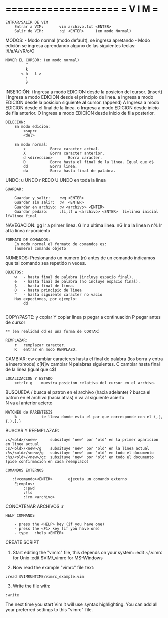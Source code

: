 ===================
=     V I M       =
===================

~~~~~~~~~~~~~~~~~~~~~~~~~~~~~~~~~~~~~~~~~~~~~~~~~~~~~~~~~~~~~~~~~~~~~~~~~~~~~~
ENTRAR/SALIR DE VIM
	Entrar a VIM:  		vim archivo.txt <ENTER>
	Salir de VIM:  		:q! <ENTER> 	(en modo Normal)

~~~~~~~~~~~~~~~~~~~~~~~~~~~~~~~~~~~~~~~~~~~~~~~~~~~~~~~~~~~~~~~~~~~~~~~~~~~~~~
MODOS:
	- Modo normal   	(modo default), se ingresa apretando <ESC>
	- Modo edición		se ingresa aprendando alguno de las siguientes teclas: i/I/a/A/r/R/o/O
~~~~~~~~~~~~~~~~~~~~~~~~~~~~~~~~~~~~~~~~~~~~~~~~~~~~~~~~~~~~~~~~~~~~~~~~~~~~~~
MOVER EL CURSOR: (en modo normal)
	     ^
	     k		    
       < h	 l >	
	     j		
	     v
~~~~~~~~~~~~~~~~~~~~~~~~~~~~~~~~~~~~~~~~~~~~~~~~~~~~~~~~~~~~~~~~~~~~~~~~~~~~~~
INSERCIÓN:
	i		Ingresa a modo EDICION desde la posicion del cursor. (insert)
	I		Ingresa a modo EDICION desde el principio de linea.
	a		Ingresa a modo EDICION desde la posicion siguiente al cursor. (append)
	A		Ingresa a modo EDICION desde el final de la linea.
	o		Ingresa a modo EDICION desde inicio de fila anterior.
	O		Ingresa a modo EDICION desde inicio de fila posterior.		

~~~~~~~~~~~~~~~~~~~~~~~~~~~~~~~~~~~~~~~~~~~~~~~~~~~~~~~~~~~~~~~~~~~~~~~~~~~~~~
DELECIÓN:
	En modo edición:
		<supr> 
		<del>

	En modo normal:
		x			Borra caracter actual.
		X			Borra caracter anterior.
		d <dirección>		Borra caracter.
		D			Borra hasta el final de la linea. Igual que d$
		dd			Borra linea.
		dw			Borra hasta final de palabra.
~~~~~~~~~~~~~~~~~~~~~~~~~~~~~~~~~~~~~~~~~~~~~~~~~~~~~~~~~~~~~~~~~~~~~~~~~~~~~~
UNDO:
		u			UNDO
		<ctrl>r			REDO
		U			UNDO en toda la linea
~~~~~~~~~~~~~~~~~~~~~~~~~~~~~~~~~~~~~~~~~~~~~~~~~~~~~~~~~~~~~~~~~~~~~~~~~~~~~~
GUARDAR:

	Guardar y salir:	:wq <ENTER>
	Guardar sin salir:	:w  <ENTER>	
	Guardar en archivo:	:w <archivo> <ENTER>
	Guardar pedazo:		:li,lf w <archivo> <ENTER>  li=linea inicial lf=linea final 
~~~~~~~~~~~~~~~~~~~~~~~~~~~~~~~~~~~~~~~~~~~~~~~~~~~~~~~~~~~~~~~~~~~~~~~~~~~~~~
NAVEGACION:
	gg	Ir a primer linea.
	G	Ir a ultima linea.
	nG	Ir a la linea n
	n%	Ir al la linea n-porciento 

~~~~~~~~~~~~~~~~~~~~~~~~~~~~~~~~~~~~~~~~~~~~~~~~~~~~~~~~~~~~~~~~~~~~~~~~~~~~~~
FORMATO DE COMANDOS:
	En modo normal el formato de comandos es:
	[numero] comando objeto

~~~~~~~~~~~~~~~~~~~~~~~~~~~~~~~~~~~~~~~~~~~~~~~~~~~~~~~~~~~~~~~~~~~~~~~~~~~~~~
NUMEROS:
	Presionando un numero (n) antes de un comando indicamos que tal comando sea repetido n veces.
~~~~~~~~~~~~~~~~~~~~~~~~~~~~~~~~~~~~~~~~~~~~~~~~~~~~~~~~~~~~~~~~~~~~~~~~~~~~~~
OBJETOS:
    w 	- hasta final de palabra (incluye espacio final).
    e   - hasta final de palabra (no incluye espacio final).
    $ 	- hasta final de linea.
    0	- hasta principio de linea
    ^	- hasta siguiente caracter no vacio
	Hay expeciones, por ejemplo:
		dd
		
~~~~~~~~~~~~~~~~~~~~~~~~~~~~~~~~~~~~~~~~~~~~~~~~~~~~~~~~~~~~~~~~~~~~~~~~~~~~~~
COPY/PASTE:
	y	copiar 
	Y	copiar linea
	p	pegar a continuación
	P	pegar antes de cursor

	** (en realidad dd es una forma de CORTAR)
~~~~~~~~~~~~~~~~~~~~~~~~~~~~~~~~~~~~~~~~~~~~~~~~~~~~~~~~~~~~~~~~~~~~~~~~~~~~~~
REMPLAZAR:
	r	remplazar caracter.
	R	entrar en modo REMPLAZO.

~~~~~~~~~~~~~~~~~~~~~~~~~~~~~~~~~~~~~~~~~~~~~~~~~~~~~~~~~~~~~~~~~~~~~~~~~~~~~~
CAMBIAR:
	cw	cambiar caracteres hasta el final de palabra (los borra y entra a insert/mode)
	c[N]w	cambiar N palabras siguientes.
	C	cambiar hasta final de la linea (igual que c$)

~~~~~~~~~~~~~~~~~~~~~~~~~~~~~~~~~~~~~~~~~~~~~~~~~~~~~~~~~~~~~~~~~~~~~~~~~~~~~~
LOCALIZACION Y ESTADO
	<ctrl> g 	muestra posicion relativa del cursor en el archivo.

~~~~~~~~~~~~~~~~~~~~~~~~~~~~~~~~~~~~~~~~~~~~~~~~~~~~~~~~~~~~~~~~~~~~~~~~~~~~~~
BUSQUEDA
	/<patron><ENTER>	busca el patron en el archivo (hacia adelante)
	?<patron><ENTER>	busca el patron en el archivo (hacia atras)
	n			va al siguiente acierto		
	N			va al anterior  acierto
~~~~~~~~~~~~~~~~~~~~~~~~~~~~~~~~~~~~~~~~~~~~~~~~~~~~~~~~~~~~~~~~~~~~~~~~~~~~~~
MATCHEO de PARENTESIS
	%			te lleva donde esta el par que corresponde con el (,[,{,),],}		
~~~~~~~~~~~~~~~~~~~~~~~~~~~~~~~~~~~~~~~~~~~~~~~~~~~~~~~~~~~~~~~~~~~~~~~~~~~~~~
BUSCAR Y REEMPLAZAR:

	:s/<old>/<new> 		subsituye 'new' por 'old' en la primer aparicion en linea actual
	:s/<old>/<new>/g 	subsituye 'new' por 'old' en la linea actual
	:%s/<old>/<new>/g	subsituye 'new' por 'old' en todo el documento
	:%s/<old>/<new>/gc 	subsituye 'new' por 'old' en todo el documento (pide confirmacion en cada reemplazo)

~~~~~~~~~~~~~~~~~~~~~~~~~~~~~~~~~~~~~~~~~~~~~~~~~~~~~~~~~~~~~~~~~~~~~~~~~~~~~~
COMANDOS EXTERNOS

   :!<comando><ENTER>		ejecuta un comando externo
	Ejemplos:
		:!pwd
		:!ls
		:!rm <archivo>

~~~~~~~~~~~~~~~~~~~~~~~~~~~~~~~~~~~~~~~~~~~~~~~~~~~~~~~~~~~~~~~~~~~~~~~~~~~~~~
CONCATENAR ARCHIVOS
	:r <archivo>
~~~~~~~~~~~~~~~~~~~~~~~~~~~~~~~~~~~~~~~~~~~~~~~~~~~~~~~~~~~~~~~~~~~~~~~~~~~~~~
HELP COMMANDS

	- press the <HELP> key (if you have one)
	- press the <F1> key (if you have one)
	- type   :help <ENTER>

~~~~~~~~~~~~~~~~~~~~~~~~~~~~~~~~~~~~~~~~~~~~~~~~~~~~~~~~~~~~~~~~~~~~~~~~~~~~~~
CREATE SCRIPT

  1. Start editing the "vimrc" file, this depends on your system:
	:edit ~/.vimrc			for Unix
	:edit $VIM/_vimrc		for MS-Windows

  2. Now read the example "vimrc" file text:

	:read $VIMRUNTIME/vimrc_example.vim

  3. Write the file with:

	:write

  The next time you start Vim it will use syntax highlighting.
  You can add all your preferred settings to this "vimrc" file.

~~~~~~~~~~~~~~~~~~~~~~~~~~~~~~~~~~~~~~~~~~~~~~~~~~~~~~~~~~~~~~~~~~~~~~~~~~~~~~
